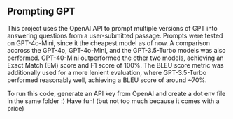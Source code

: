 ## Prompting GPT

This project uses the OpenAI API to prompt multiple versions of GPT into answering questions from a user-submitted passage. Prompts were tested on GPT-4o-Mini, since it the cheapest model as of now. A comparison accross the GPT-4o, GPT-4o-Mini, and the GPT-3.5-Turbo models was also performed. GPT-40-Mini outperformed the other two models, achieving an Exact Match (EM) score and F1 score of 100%. The BLEU score metric was additionally used for a more lenient evaluation, where GPT-3.5-Turbo performed reasonably well, achieving a BLEU score of around ~70%.

To run this code, generate an API key from OpenAI and create a dot env file in the same folder :) Have fun! (but not too much because it comes with a price)
